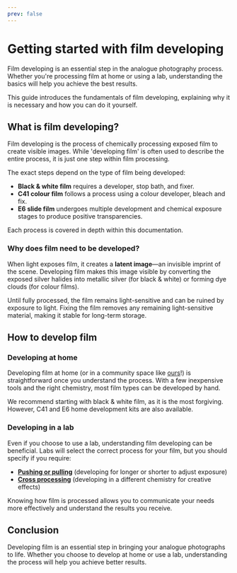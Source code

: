 ```yaml
---
prev: false
---
```


# Getting started with film developing

Film developing is an essential step in the analogue photography process. 
Whether you're processing film at home or using a lab, understanding the basics will help you achieve the best results.  

This guide introduces the fundamentals of film developing, explaining why it is necessary and how you can do it yourself.  

## What is film developing?

Film developing is the process of chemically processing exposed film to create visible images. 
While 'developing film' is often used to describe the entire process, it is just one step within film processing.  

The exact steps depend on the type of film being developed:  

- **Black & white film** requires a developer, stop bath, and fixer.  
- **C41 colour film** follows a process using a colour developer, bleach and fix.  
- **E6 slide film** undergoes multiple development and chemical exposure stages to produce positive transparencies.

Each process is covered in depth within this documentation.   

### Why does film need to be developed?

When light exposes film, it creates a **latent image**—an invisible imprint of the scene. 
Developing film makes this image visible by converting the exposed silver halides into metallic silver (for black & white) or forming dye clouds (for colour films).  

Until fully processed, the film remains light-sensitive and can be ruined by exposure to light. 
Fixing the film removes any remaining light-sensitive material, making it stable for long-term storage.  

## How to develop film  

### Developing at home  

Developing film at home (or in a community space like [ours](https://negativedevelopment.co.uk/)!) is straightforward once you understand the process. 
With a few inexpensive tools and the right chemistry, most film types can be developed by hand.

We recommend starting with black & white film, as it is the most forgiving. 
However, C41 and E6 home development kits are also available.

### Developing in a lab  

Even if you choose to use a lab, understanding film developing can be beneficial. 
Labs will select the correct process for your film, but you should specify if you require:  

- **[Pushing or pulling](/glossary#push-pull-processing)** (developing for longer or shorter to adjust exposure)  
- **[Cross processing](/glossary#cross-processing)** (developing in a different chemistry for creative effects)  

Knowing how film is processed allows you to communicate your needs more effectively and understand the results you receive.  

## Conclusion  

Developing film is an essential step in bringing your analogue photographs to life. 
Whether you choose to develop at home or use a lab, understanding the process will help you achieve better results.  
